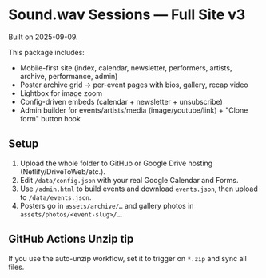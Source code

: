 # Sound.wav Sessions — Full Site v3
Built on 2025-09-09.

This package includes:
- Mobile-first site (index, calendar, newsletter, performers, artists, archive, performance, admin)
- Poster archive grid → per-event pages with bios, gallery, recap video
- Lightbox for image zoom
- Config-driven embeds (calendar + newsletter + unsubscribe)
- Admin builder for events/artists/media (image/youtube/link) + "Clone form" button hook

## Setup
1) Upload the whole folder to GitHub or Google Drive hosting (Netlify/DriveToWeb/etc.).
2) Edit `/data/config.json` with your real Google Calendar and Forms.
3) Use `/admin.html` to build events and download `events.json`, then upload to `/data/events.json`.
4) Posters go in `assets/archive/…` and gallery photos in `assets/photos/<event-slug>/…`.

## GitHub Actions Unzip tip
If you use the auto-unzip workflow, set it to trigger on `*.zip` and sync all files.
